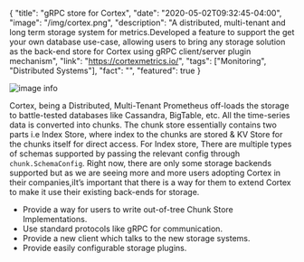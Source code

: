 
{
  "title": "gRPC store for Cortex",
  "date": "2020-05-02T09:32:45-04:00",
  "image": "/img/cortex.png",
  "description": "A distributed, multi-tenant and long term storage system for metrics.Developed a feature to support the get your own database use-case, allowing users to bring any storage solution as the back-end store for Cortex using gRPC client/server plugin mechanism",
  "link": "https://cortexmetrics.io/",
  "tags": ["Monitoring", "Distributed Systems"],
  "fact": "",
  "featured": true
}

![image info](/cortex.png)

Cortex, being a Distributed, Multi-Tenant Prometheus off-loads the storage to battle-tested databases like Cassandra, BigTable, etc. All the time-series data is converted into chunks. The chunk store essentially contains two parts i.e Index Store, where index to the chunks are stored & KV Store for the chunks itself for direct access. For Index store, There are multiple types of schemas supported by passing the relevant config through `chunk.SchemaConfig`. Right now, there are only some storage backends supported but as we are seeing more and more users adopting Cortex in their companies,iIt’s important that there is a way for them to extend Cortex to make it use their existing back-ends for storage.


* Provide a way for users to write out-of-tree Chunk Store Implementations.
* Use standard protocols like gRPC for communication.
* Provide a new client which talks to the new storage systems.
* Provide easily configurable storage plugins.
